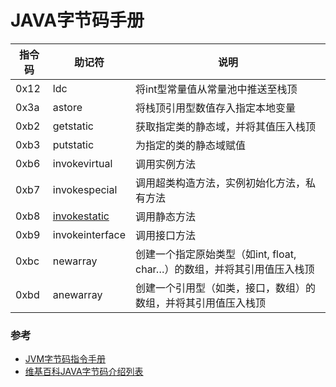 
# JAVA字节码手册

|指令码|助记符|说明|
|--|--|--|
|0x12|ldc|将int型常量值从常量池中推送至栈顶|
|0x3a|astore|将栈顶引用型数值存入指定本地变量|
|0xb2|getstatic|获取指定类的静态域，并将其值压入栈顶|
|0xb3|putstatic|为指定的类的静态域赋值|
|0xb6|invokevirtual|调用实例方法|
|0xb7|invokespecial|调用超类构造方法，实例初始化方法，私有方法|
|0xb8|[invokestatic](invokestatic.md)|调用静态方法|
|0xb9|invokeinterface|调用接口方法|
|0xbc|newarray|创建一个指定原始类型（如int, float, char…）的数组，并将其引用值压入栈顶|
|0xbd|anewarray|创建一个引用型（如类，接口，数组）的数组，并将其引用值压入栈顶|

### 参考
- [JVM字节码指令手册](https://www.cnblogs.com/xpwi/p/11360692.html)
- [维基百科JAVA字节码介绍列表](https://en.wikipedia.org/wiki/Java_bytecode_instruction_listings)
